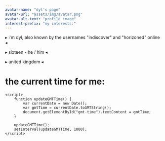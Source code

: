 ```yaml
---
avatar-name: "dyl's page"
avatar-url: "assets/img/avatar.png"
avatar-alt-text: "profile image"
interest-prefix: "my interests:"
---
```


▸ i'm dyl, also known by the usernames "indiscover" and "horizoned" online ◂



▸ sixteen - he / him ◂



▸ united kingdom ◂



<!DOCTYPE html>
<html lang="en">
<head>
    <meta charset="UTF-8">
    <meta name="viewport" content="width=device-width, initial-scale=1.0">
    <title>my time</title>
</head>
<body>
    <h1>the current time for me:</h1>
    <p id="gmt-time"></p>

    <script>
        function updateGMTTime() {
            var currentDate = new Date();
            var gmtTime = currentDate.toGMTString();
            document.getElementById("gmt-time").textContent = gmtTime;
        }

        updateGMTTime();
        setInterval(updateGMTTime, 1000);
    </script>
</body>
</html>






